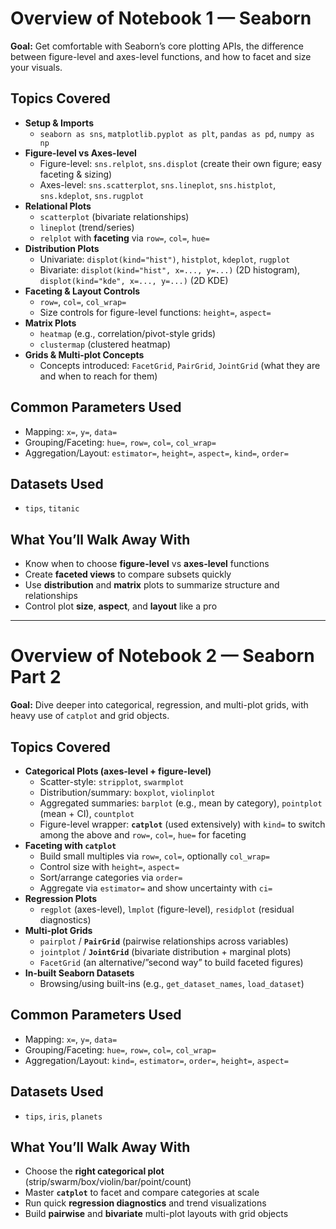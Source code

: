 # Overview of Notebook 1 — Seaborn

**Goal:** Get comfortable with Seaborn’s core plotting APIs, the difference between figure-level and axes-level functions, and how to facet and size your visuals.

## Topics Covered
- **Setup & Imports**
  - `seaborn as sns`, `matplotlib.pyplot as plt`, `pandas as pd`, `numpy as np`
- **Figure-level vs Axes-level**
  - Figure-level: `sns.relplot`, `sns.displot` (create their own figure; easy faceting & sizing)
  - Axes-level: `sns.scatterplot`, `sns.lineplot`, `sns.histplot`, `sns.kdeplot`, `sns.rugplot`
- **Relational Plots**
  - `scatterplot` (bivariate relationships)
  - `lineplot` (trend/series)
  - `relplot` with **faceting** via `row=`, `col=`, `hue=`
- **Distribution Plots**
  - Univariate: `displot(kind="hist")`, `histplot`, `kdeplot`, `rugplot`
  - Bivariate: `displot(kind="hist", x=..., y=...)` (2D histogram), `displot(kind="kde", x=..., y=...)` (2D KDE)
- **Faceting & Layout Controls**
  - `row=`, `col=`, `col_wrap=`
  - Size controls for figure-level functions: `height=`, `aspect=`
- **Matrix Plots**
  - `heatmap` (e.g., correlation/pivot-style grids)
  - `clustermap` (clustered heatmap)
- **Grids & Multi-plot Concepts**
  - Concepts introduced: `FacetGrid`, `PairGrid`, `JointGrid` (what they are and when to reach for them)

## Common Parameters Used
- Mapping: `x=`, `y=`, `data=`
- Grouping/Faceting: `hue=`, `row=`, `col=`, `col_wrap=`
- Aggregation/Layout: `estimator=`, `height=`, `aspect=`, `kind=`, `order=`

## Datasets Used
- `tips`, `titanic`

## What You’ll Walk Away With
- Know when to choose **figure-level** vs **axes-level** functions
- Create **faceted views** to compare subsets quickly
- Use **distribution** and **matrix** plots to summarize structure and relationships
- Control plot **size**, **aspect**, and **layout** like a pro


---

# Overview of Notebook 2 — Seaborn Part 2

**Goal:** Dive deeper into categorical, regression, and multi-plot grids, with heavy use of `catplot` and grid objects.

## Topics Covered
- **Categorical Plots (axes-level + figure-level)**
  - Scatter-style: `stripplot`, `swarmplot`
  - Distribution/summary: `boxplot`, `violinplot`
  - Aggregated summaries: `barplot` (e.g., mean by category), `pointplot` (mean + CI), `countplot`
  - Figure-level wrapper: **`catplot`** (used extensively) with `kind=` to switch among the above and `row=`, `col=`, `hue=` for faceting
- **Faceting with `catplot`**
  - Build small multiples via `row=`, `col=`, optionally `col_wrap=`
  - Control size with `height=`, `aspect=`
  - Sort/arrange categories via `order=`
  - Aggregate via `estimator=` and show uncertainty with `ci=`
- **Regression Plots**
  - `regplot` (axes-level), `lmplot` (figure-level), `residplot` (residual diagnostics)
- **Multi-plot Grids**
  - `pairplot` / **`PairGrid`** (pairwise relationships across variables)
  - `jointplot` / **`JointGrid`** (bivariate distribution + marginal plots)
  - `FacetGrid` (an alternative/”second way” to build faceted figures)
- **In-built Seaborn Datasets**
  - Browsing/using built-ins (e.g., `get_dataset_names`, `load_dataset`)

## Common Parameters Used
- Mapping: `x=`, `y=`, `data=`
- Grouping/Faceting: `hue=`, `row=`, `col=`, `col_wrap=`
- Aggregation/Layout: `kind=`, `estimator=`, `order=`, `height=`, `aspect=`

## Datasets Used
- `tips`, `iris`, `planets`

## What You’ll Walk Away With
- Choose the **right categorical plot** (strip/swarm/box/violin/bar/point/count)
- Master **`catplot`** to facet and compare categories at scale
- Run quick **regression diagnostics** and trend visualizations
- Build **pairwise** and **bivariate** multi-plot layouts with grid objects

